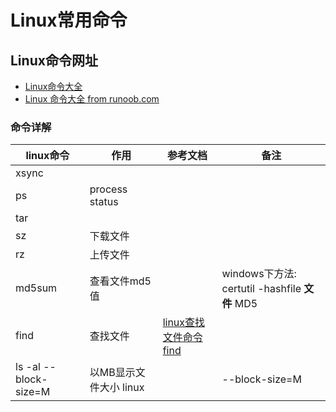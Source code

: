 # Linux常用命令

## Linux命令网址
- [Linux命令大全](http://man.linuxde.net/)
- [Linux 命令大全 from runoob.com](http://www.runoob.com/linux/linux-command-manual.html)

### 命令详解

|linux命令|作用|参考文档|备注|
|------------|-----------|-----------------|---------------|
|xsync||||
|ps|process status|||
|tar||||
|sz|下载文件|||
|rz|上传文件|||
|md5sum|查看文件md5值||windows下方法: certutil -hashfile **文件** MD5|
|find|查找文件|[linux查找文件命令find](https://blog.csdn.net/ydfok/article/details/1486451)||
|ls -al --block-size=M|以MB显示文件大小 linux||--block-size=M|
